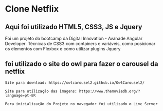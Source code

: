 # Clone Netflix

## Aqui foi utilizado HTML5, CSS3, JS e Jquery

Foi um projeto do bootcamp da Digital Innovation - Avanade Angular Developer. Técnicas de CSS3 com containers e variáveis, como posicionar os elementos com Flexbox e como utilizar plugins Jquery

## foi utilizado o site do owl para fazer o carousel da netflix

`Site para download: https://owlcarousel2.github.io/OwlCarousel2/`

`Site para utilização das imagens: https://www.themoviedb.org/?language=pt-BR`

`Para inicialização do Projeto no navegador foi utilizado o Live Server`
